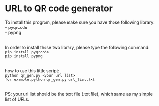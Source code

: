 <h1>URL to QR code generator</h1>

To install this program, please make sure you have those following library:
<BR> - pyqrcode
<BR> - pypng

<BR>In order to install those two library, please type the following command:
<BR>`pip install pyqrcode`
<BR>`pip install pypng`

<BR>how to use this little script:
<BR>`python qr_gen.py <your url list>`
<BR>`for example:python qr_gen.py url_list.txt`
  
<BR>PS: your url list should be the text file (.txt file), which same as my simple list of URLs.
